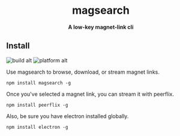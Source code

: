 <h1 align="center">magsearch</h1>

<p align="center"><strong>A low-key magnet-link cli</strong></p>

## Install ##
![build alt](https://travis-ci.org/roecrew/magsearch.svg?branch=master)
![platform alt](https://img.shields.io/badge/platform-windows%20|%20linux%20|%20osx-blue.svg)


Use magsearch to browse, download, or stream magnet links.

```
npm install magsearch -g
```

Once you've selected a magnet link, you can stream it with peerflix.

```
npm install peerflix -g
```

Also, be sure you have electron installed globally.

```
npm install electron -g
```
